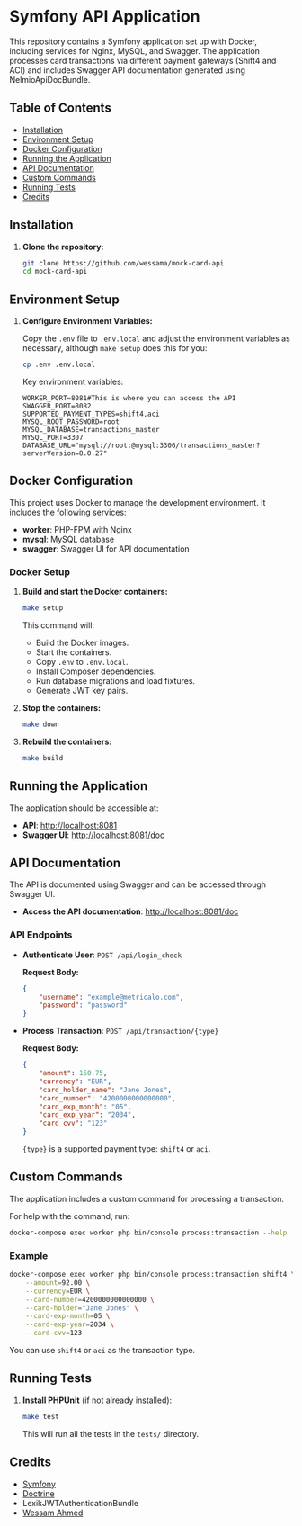 # Symfony API Application

This repository contains a Symfony application set up with Docker, including services for Nginx, MySQL, and Swagger. The application processes card transactions via different payment gateways (Shift4 and ACI) and includes Swagger API documentation generated using NelmioApiDocBundle.

## Table of Contents

- [Installation](#installation)
- [Environment Setup](#environment-setup)
- [Docker Configuration](#docker-configuration)
- [Running the Application](#running-the-application)
- [API Documentation](#api-documentation)
- [Custom Commands](#custom-commands)
- [Running Tests](#running-tests)
- [Credits](#credits)

## Installation

1. **Clone the repository:**

    ```bash
    git clone https://github.com/wessama/mock-card-api
    cd mock-card-api
    ```

## Environment Setup

1. **Configure Environment Variables:**

   Copy the `.env` file to `.env.local` and adjust the environment variables as necessary, although `make setup` does this for you:

    ```bash
    cp .env .env.local
    ```

   Key environment variables:

    ```dotenv
    WORKER_PORT=8081#This is where you can access the API
    SWAGGER_PORT=8082
    SUPPORTED_PAYMENT_TYPES=shift4,aci
    MYSQL_ROOT_PASSWORD=root
    MYSQL_DATABASE=transactions_master
    MYSQL_PORT=3307
    DATABASE_URL="mysql://root:@mysql:3306/transactions_master?serverVersion=8.0.27"
    ```

## Docker Configuration

This project uses Docker to manage the development environment. It includes the following services:

- **worker**: PHP-FPM with Nginx
- **mysql**: MySQL database
- **swagger**: Swagger UI for API documentation

### Docker Setup

1. **Build and start the Docker containers:**

    ```bash
    make setup
    ```

   This command will:
    - Build the Docker images.
    - Start the containers.
    - Copy `.env` to `.env.local`.
    - Install Composer dependencies.
    - Run database migrations and load fixtures.
    - Generate JWT key pairs.

2. **Stop the containers:**

    ```bash
    make down
    ```

3. **Rebuild the containers:**

    ```bash
    make build
    ```

## Running the Application

The application should be accessible at:

- **API**: [http://localhost:8081](http://localhost:8081)
- **Swagger UI**: [http://localhost:8081/doc](http://localhost:8081/doc)

## API Documentation

The API is documented using Swagger and can be accessed through Swagger UI.

- **Access the API documentation**: [http://localhost:8081/doc](http://localhost:8081/doc)

### API Endpoints

- **Authenticate User**: `POST /api/login_check`

  **Request Body:**

    ```json
    {
        "username": "example@metricalo.com",
        "password": "password"
    }
    ```

- **Process Transaction**: `POST /api/transaction/{type}`

  **Request Body:**

    ```json
    {
        "amount": 150.75,
        "currency": "EUR",
        "card_holder_name": "Jane Jones",
        "card_number": "4200000000000000",
        "card_exp_month": "05",
        "card_exp_year": "2034",
        "card_cvv": "123"
    }
    ```

  `{type}` is a supported payment type: `shift4` or `aci`.

## Custom Commands

The application includes a custom command for processing a transaction.

For help with the command, run:

```bash
docker-compose exec worker php bin/console process:transaction --help
```

### Example

```bash
docker-compose exec worker php bin/console process:transaction shift4 \
    --amount=92.00 \
    --currency=EUR \
    --card-number=4200000000000000 \
    --card-holder="Jane Jones" \
    --card-exp-month=05 \
    --card-exp-year=2034 \
    --card-cvv=123
```

You can use `shift4` or `aci` as the transaction type.

## Running Tests

1. **Install PHPUnit** (if not already installed):

    ```bash
    make test
    ```

   This will run all the tests in the `tests/` directory.

## Credits

- [Symfony](https://symfony.com/)
- [Doctrine](https://www.doctrine-project.org/)
- LexikJWTAuthenticationBundle
- [Wessam Ahmed](mailto:wessam.ah@outlook.com)